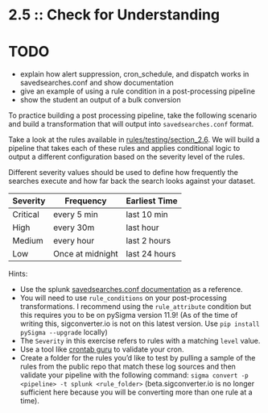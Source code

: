 # 2.5 :: Check for Understanding

# TODO
- explain how alert suppression, cron_schedule, and dispatch works in savedsearches.conf and show documentation
- give an example of using a rule condition in a post-processing pipeline
- show the student an output of a bulk conversion


To practice building a post processing pipeline, take the following scenario and build a transformation that will output into `savedsearches.conf` format.

Take a look at the rules available in [rules/testing/section_2.6](https://github.com/The-Taggart-Institute/de-with-sigma/tree/main/rules/testing/section_2.6). We will build a pipeline that takes each of these rules and applies conditional logic to output a different configuration based on the severity level of the rules.

Different severity values should be used to define how frequently the searches execute and how far back the search looks against your dataset.

| Severity | Frequency | Earliest Time |
|--|--|--|
| Critical | every 5 min | last 10 min |
| High | every 30m | last hour |
| Medium | every hour | last 2 hours |
| Low | Once at midnight | last 24 hours |

Hints:

- Use the splunk [savedsearches.conf documentation](https://docs.splunk.com/Documentation/Splunk/latest/Admin/Savedsearchesconf#savedsearches.conf.spec) as a reference.
- You will need to use `rule_conditions` on your post-processing transformations. I recommend using the `rule_attribute` condition but this requires you to be on pySigma version 11.9! (As of the time of writing this, sigconverter.io is not on this latest version. Use `pip install pySigma --upgrade` locally)
- The `Severity` in this exercise refers to rules with a matching `level` value.
- Use a tool like [crontab guru](https://crontab.guru) to validate your cron.
- Create a folder for the rules you’d like to test by pulling a sample of the rules from the public repo that match these log sources and then validate your pipeline with the following command: `sigma convert -p <pipeline> -t splunk <rule_folder>` (beta.sigconverter.io is no longer sufficient here because you will be converting more than one rule at a time).
